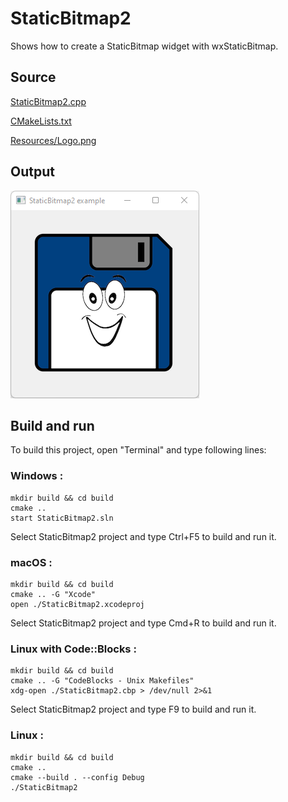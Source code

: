 # StaticBitmap2

Shows how to create a StaticBitmap widget with wxStaticBitmap.

## Source

[StaticBitmap2.cpp](StaticBitmap2.cpp)

[CMakeLists.txt](CMakeLists.txt)

[Resources/Logo.png](Resources/Logo.png)

## Output

![output](../../../docs/Pictures/StaticBitmap2.png)

## Build and run

To build this project, open "Terminal" and type following lines:

### Windows :

``` shell
mkdir build && cd build
cmake .. 
start StaticBitmap2.sln
```

Select StaticBitmap2 project and type Ctrl+F5 to build and run it.

### macOS :

``` shell
mkdir build && cd build
cmake .. -G "Xcode"
open ./StaticBitmap2.xcodeproj
```

Select StaticBitmap2 project and type Cmd+R to build and run it.

### Linux with Code::Blocks :

``` shell
mkdir build && cd build
cmake .. -G "CodeBlocks - Unix Makefiles"
xdg-open ./StaticBitmap2.cbp > /dev/null 2>&1
```

Select StaticBitmap2 project and type F9 to build and run it.

### Linux :

``` shell
mkdir build && cd build
cmake .. 
cmake --build . --config Debug
./StaticBitmap2
```
